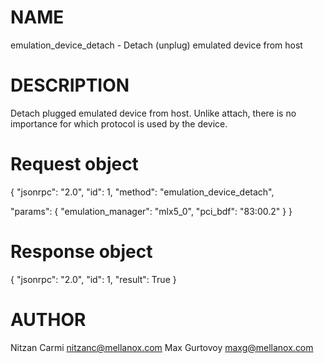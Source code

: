 # NAME

emulation_device_detach - Detach (unplug) emulated device from host

# DESCRIPTION

Detach plugged emulated device from host.
Unlike attach, there is no importance for which protocol is used by
the device.

# Request object

{
  "jsonrpc": "2.0",
  "id": 1,
  "method": "emulation_device_detach",

  "params": {
    "emulation_manager": "mlx5_0",
    "pci_bdf": "83:00.2"
  }
}

# Response object

{
  "jsonrpc": "2.0",
  "id": 1,
  "result": True
}


# AUTHOR

Nitzan Carmi <nitzanc@mellanox.com>
Max Gurtovoy <maxg@mellanox.com>
